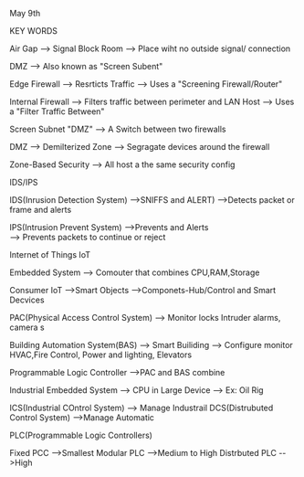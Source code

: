 May 9th 

KEY WORDS







Air Gap 
  --> Signal Block Room
    --> Place wiht no outside signal/ connection

DMZ 
  --> Also known as "Screen Subent"

  Edge Firewall
      --> Resrticts Traffic 
        --> Uses a "Screening Firewall/Router"
 
 Internal Firewall 
      --> Filters traffic between perimeter and LAN Host
        --> Uses a "Filter Traffic Between"
 
 Screen Subnet "DMZ"
      --> A Switch between two firewalls

  DMZ --> Demilterized Zone 
        --> Segragate devices around the firewall

Zone-Based Security 
      --> All host a the same security config 

IDS/IPS 

  IDS(Inrusion Detection System)
      -->SNIFFS and ALERT)
    -->Detects packet or frame and alerts 

  IPS(Intrusion Prevent System)
      -->Prevents and Alerts  
   --> Prevents packets to continue or reject 

  Internet of Things IoT

  Embedded System 
    --> Comouter that combines CPU,RAM,Storage

  Consumer IoT
    -->Smart Objects
      -->Componets-Hub/Control and Smart Decvices

  PAC(Physical Access Control System)
    --> Monitor locks Intruder alarms, camera s

  Building Automation System(BAS)
      --> Smart Builiding 
        --> Configure monitor HVAC,Fire Control, Power and lighting, Elevators 

  Programmable Logic Controller 
    -->PAC and BAS combine 

  Industrial Embedded System 
    --> CPU in Large Device
        --> Ex: Oil Rig 

 ICS(Industrial COntrol System)
     --> Manage Industrail
 DCS(Distrubuted Control System) 
     -->Manage Automatic 

PLC(Programmable Logic Controllers)

Fixed PCC 
  -->Smallest 
Modular PLC
  -->Medium to High 
Distrbuted PLC 
  -->High 
 
